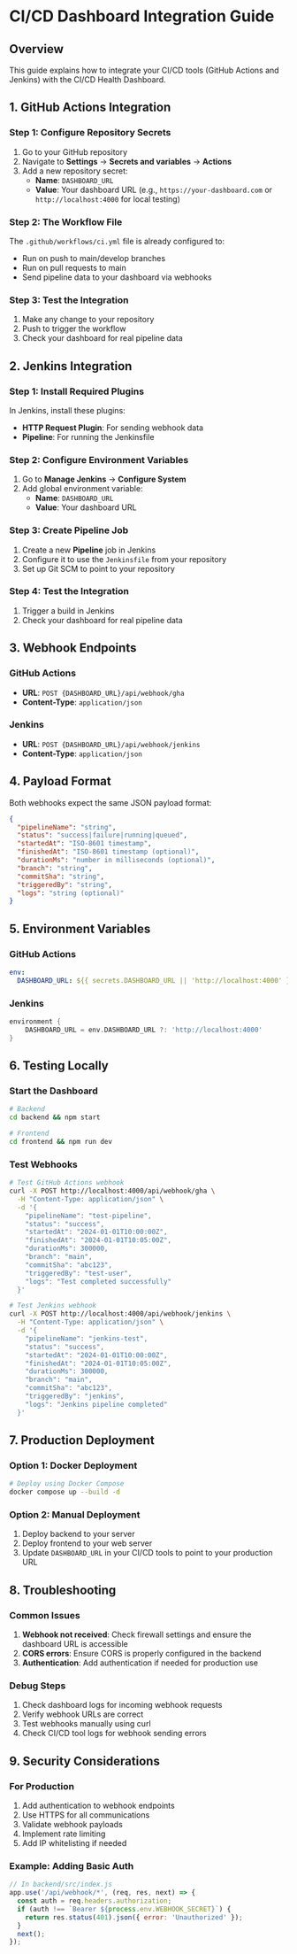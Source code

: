 # CI/CD Dashboard Integration Guide

## Overview
This guide explains how to integrate your CI/CD tools (GitHub Actions and Jenkins) with the CI/CD Health Dashboard.

## 1. GitHub Actions Integration

### Step 1: Configure Repository Secrets
1. Go to your GitHub repository
2. Navigate to **Settings** → **Secrets and variables** → **Actions**
3. Add a new repository secret:
   - **Name**: `DASHBOARD_URL`
   - **Value**: Your dashboard URL (e.g., `https://your-dashboard.com` or `http://localhost:4000` for local testing)

### Step 2: The Workflow File
The `.github/workflows/ci.yml` file is already configured to:
- Run on push to main/develop branches
- Run on pull requests to main
- Send pipeline data to your dashboard via webhooks

### Step 3: Test the Integration
1. Make any change to your repository
2. Push to trigger the workflow
3. Check your dashboard for real pipeline data

## 2. Jenkins Integration

### Step 1: Install Required Plugins
In Jenkins, install these plugins:
- **HTTP Request Plugin**: For sending webhook data
- **Pipeline**: For running the Jenkinsfile

### Step 2: Configure Environment Variables
1. Go to **Manage Jenkins** → **Configure System**
2. Add global environment variable:
   - **Name**: `DASHBOARD_URL`
   - **Value**: Your dashboard URL

### Step 3: Create Pipeline Job
1. Create a new **Pipeline** job in Jenkins
2. Configure it to use the `Jenkinsfile` from your repository
3. Set up Git SCM to point to your repository

### Step 4: Test the Integration
1. Trigger a build in Jenkins
2. Check your dashboard for real pipeline data

## 3. Webhook Endpoints

### GitHub Actions
- **URL**: `POST {DASHBOARD_URL}/api/webhook/gha`
- **Content-Type**: `application/json`

### Jenkins
- **URL**: `POST {DASHBOARD_URL}/api/webhook/jenkins`
- **Content-Type**: `application/json`

## 4. Payload Format

Both webhooks expect the same JSON payload format:

```json
{
  "pipelineName": "string",
  "status": "success|failure|running|queued",
  "startedAt": "ISO-8601 timestamp",
  "finishedAt": "ISO-8601 timestamp (optional)",
  "durationMs": "number in milliseconds (optional)",
  "branch": "string",
  "commitSha": "string",
  "triggeredBy": "string",
  "logs": "string (optional)"
}
```

## 5. Environment Variables

### GitHub Actions
```yaml
env:
  DASHBOARD_URL: ${{ secrets.DASHBOARD_URL || 'http://localhost:4000' }}
```

### Jenkins
```groovy
environment {
    DASHBOARD_URL = env.DASHBOARD_URL ?: 'http://localhost:4000'
}
```

## 6. Testing Locally

### Start the Dashboard
```bash
# Backend
cd backend && npm start

# Frontend
cd frontend && npm run dev
```

### Test Webhooks
```bash
# Test GitHub Actions webhook
curl -X POST http://localhost:4000/api/webhook/gha \
  -H "Content-Type: application/json" \
  -d '{
    "pipelineName": "test-pipeline",
    "status": "success",
    "startedAt": "2024-01-01T10:00:00Z",
    "finishedAt": "2024-01-01T10:05:00Z",
    "durationMs": 300000,
    "branch": "main",
    "commitSha": "abc123",
    "triggeredBy": "test-user",
    "logs": "Test completed successfully"
  }'

# Test Jenkins webhook
curl -X POST http://localhost:4000/api/webhook/jenkins \
  -H "Content-Type: application/json" \
  -d '{
    "pipelineName": "jenkins-test",
    "status": "success",
    "startedAt": "2024-01-01T10:00:00Z",
    "finishedAt": "2024-01-01T10:05:00Z",
    "durationMs": 300000,
    "branch": "main",
    "commitSha": "abc123",
    "triggeredBy": "jenkins",
    "logs": "Jenkins pipeline completed"
  }'
```

## 7. Production Deployment

### Option 1: Docker Deployment
```bash
# Deploy using Docker Compose
docker compose up --build -d
```

### Option 2: Manual Deployment
1. Deploy backend to your server
2. Deploy frontend to your web server
3. Update `DASHBOARD_URL` in your CI/CD tools to point to your production URL

## 8. Troubleshooting

### Common Issues
1. **Webhook not received**: Check firewall settings and ensure the dashboard URL is accessible
2. **CORS errors**: Ensure CORS is properly configured in the backend
3. **Authentication**: Add authentication if needed for production use

### Debug Steps
1. Check dashboard logs for incoming webhook requests
2. Verify webhook URLs are correct
3. Test webhooks manually using curl
4. Check CI/CD tool logs for webhook sending errors

## 9. Security Considerations

### For Production
1. Add authentication to webhook endpoints
2. Use HTTPS for all communications
3. Validate webhook payloads
4. Implement rate limiting
5. Add IP whitelisting if needed

### Example: Adding Basic Auth
```javascript
// In backend/src/index.js
app.use('/api/webhook/*', (req, res, next) => {
  const auth = req.headers.authorization;
  if (auth !== `Bearer ${process.env.WEBHOOK_SECRET}`) {
    return res.status(401).json({ error: 'Unauthorized' });
  }
  next();
});
```
